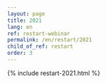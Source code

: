```yaml
---
layout: page
title: 2021
lang: en
ref: restart-webinar
permalink: /en/restart/2021
child_of_ref: restart
order: 3
---
```


{% include restart-2021.html %}

